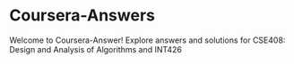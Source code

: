 # Coursera-Answers
Welcome to Coursera-Answer!  Explore answers and solutions for CSE408: Design and Analysis of Algorithms and INT426 
